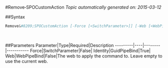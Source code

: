 #Remove&#8209;SPOCustomAction
*Topic automatically generated on: 2015-03-12*


##Syntax
```powershell
Remove&#8209;SPOCustomAction [-Force [<SwitchParameter>]] [-Web [<WebPipeBind>]] -Identity [<GuidPipeBind>]
```
&nbsp;

##Parameters
Parameter|Type|Required|Description
---------|----|--------|-----------
Force|SwitchParameter|False|
Identity|GuidPipeBind|True|
Web|WebPipeBind|False|The web to apply the command to. Leave empty to use the current web.
